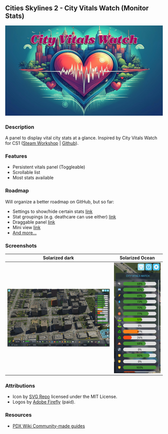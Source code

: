 ﻿## Cities Skylines 2 - City Vitals Watch (Monitor Stats)

![Logo](CityVitalsWatch/Properties/Resources/logo-long.png)

### Description

A panel to display vital city stats at a glance. Inspired by City Vitals Watch for CS1 ([Steam Workshop](https://steamcommunity.com/sharedfiles/filedetails/?id=410151616) | [Github](https://github.com/rob-williams/CityVitalsWatchMod/)).

### Features
- Persistent vitals panel (Toggleable)
- Scrollable list
- Most stats available

### Roadmap
Will organize a better roadmap on GitHub, but so far:
- Settings to show/hide certain stats [link](https://github.com/franzvezuli/cs2-city-vitals-watch/issues/4)
- Stat groupings (e.g. deathcare can use either) [link](https://github.com/franzvezuli/cs2-city-vitals-watch/issues/5)
- Draggable panel [link](https://github.com/franzvezuli/cs2-city-vitals-watch/issues/7)
- Mini view [link](https://github.com/franzvezuli/cs2-city-vitals-watch/issues/6)
- [And more...](https://github.com/franzvezuli/cs2-city-vitals-watch/issues)

### Screenshots

Solarized dark             |  Solarized Ocean
:-------------------------:|:-------------------------:
![Screenshot](CityVitalsWatch/Properties/Resources/screenshot-1.png)  |  ![Screenshot](CityVitalsWatch/Properties/Resources/screenshot-2.png)

### Attributions

- Icon by [SVG Repo](https://www.svgrepo.com/svg/154308/pulse) licensed under the MIT License.
- Logos by [Adobe Firefly](https://www.adobe.com/products/firefly.html) (paid).

### Resources

- [PDX Wiki Community-made guides](https://cs2.paradoxwikis.com/Community-made_guides)
